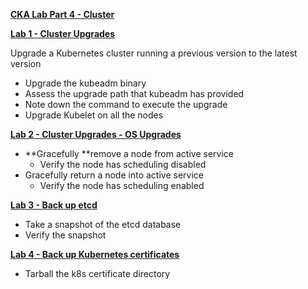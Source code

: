 
**<span style="text-decoration:underline;">CKA Lab Part 4 - Cluster</span>**

**<span style="text-decoration:underline;">Lab 1 - Cluster Upgrades</span>**

Upgrade a Kubernetes cluster running a previous version to the latest version



*   Upgrade the kubeadm binary
*   Assess the upgrade path that kubeadm has provided
*   Note down the command to execute the upgrade
*   Upgrade Kubelet on all the nodes

**<span style="text-decoration:underline;">Lab 2 - Cluster Upgrades - OS Upgrades</span>**



*   **Gracefully **remove a node from active service
    *   Verify the node has scheduling disabled
*   Gracefully return a node into active service
    *   Verify the node has scheduling enabled 

**<span style="text-decoration:underline;">Lab 3 - Back up etcd</span>**



*   Take a snapshot of the etcd database
*   Verify the snapshot

**<span style="text-decoration:underline;">Lab 4 - Back up Kubernetes certificates</span>**



*   Tarball the k8s certificate directory
